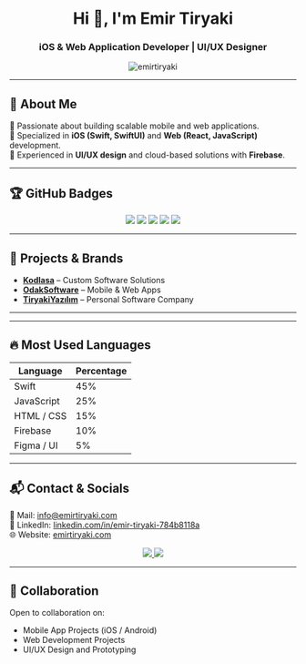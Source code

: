 <h1 align="center">Hi 👋, I'm Emir Tiryaki</h1>

<h3 align="center">iOS & Web Application Developer | UI/UX Designer</h3>

<p align="center">
  <img src="https://komarev.com/ghpvc/?username=emirtiryaki&label=Profile%20views&color=0e75b6&style=flat" alt="emirtiryaki" />
</p>

---

## 🚀 About Me
🔹 Passionate about building scalable mobile and web applications.  
🔹 Specialized in **iOS (Swift, SwiftUI)** and **Web (React, JavaScript)** development.  
🔹 Experienced in **UI/UX design** and cloud-based solutions with **Firebase**.

---

## 🏆 GitHub Badges
<p align="center">
  <img src="https://img.shields.io/badge/MultiLanguage-Experienced-blue" />
  <img src="https://img.shields.io/badge/Repositories-Active-blue" />
  <img src="https://img.shields.io/badge/Commits-Consistent-blue" />
  <img src="https://img.shields.io/badge/Stars-Received-blue" />
  <img src="https://img.shields.io/badge/Followers-Growing-blue" />
</p>

---

## 🔗 Projects & Brands
- **[Kodlasa](https://kodlasa.com)** – Custom Software Solutions
- **[OdakSoftware](https://odaksoftware.com)** – Mobile & Web Apps
- **[TiryakiYazılım](https://emirtiryaki.com)** – Personal Software Company

---


---

## 🔥 Most Used Languages
| Language | Percentage |
|---------|-----------|
| Swift   | 45%        |
| JavaScript | 25%    |
| HTML / CSS | 15%    |
| Firebase | 10%      |
| Figma / UI | 5%     |

---

## 📬 Contact & Socials
📩 Mail: [info@emirtiryaki.com](mailto:info@emirtiryaki.com)  
🔗 LinkedIn: [linkedin.com/in/emir-tiryaki-784b8118a](https://www.linkedin.com/in/emir-tiryaki-784b8118a/)  
🌐 Website: [emirtiryaki.com](https://emirtiryaki.com)  

<p align="center">
  <a href="https://linkedin.com/in/emir-tiryaki-784b8118a/">
    <img src="https://img.shields.io/badge/LinkedIn-0A66C2?style=for-the-badge&logo=linkedin&logoColor=white">
  </a>
  <a href="https://emirtiryaki.com">
    <img src="https://img.shields.io/badge/Website-000000?style=for-the-badge&logo=Google-Chrome&logoColor=white">
  </a>
</p>

---

## 🤝 Collaboration
Open to collaboration on:
- Mobile App Projects (iOS / Android)
- Web Development Projects
- UI/UX Design and Prototyping
